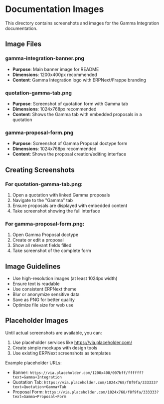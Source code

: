 # Documentation Images

This directory contains screenshots and images for the Gamma Integration documentation.

## Image Files

### gamma-integration-banner.png
- **Purpose**: Main banner image for README
- **Dimensions**: 1200x400px recommended
- **Content**: Gamma Integration logo with ERPNext/Frappe branding

### quotation-gamma-tab.png
- **Purpose**: Screenshot of quotation form with Gamma tab
- **Dimensions**: 1024x768px recommended
- **Content**: Shows the Gamma tab with embedded proposals in a quotation

### gamma-proposal-form.png
- **Purpose**: Screenshot of Gamma Proposal doctype form
- **Dimensions**: 1024x768px recommended
- **Content**: Shows the proposal creation/editing interface

## Creating Screenshots

### For quotation-gamma-tab.png:
1. Open a quotation with linked Gamma proposals
2. Navigate to the "Gamma" tab
3. Ensure proposals are displayed with embedded content
4. Take screenshot showing the full interface

### For gamma-proposal-form.png:
1. Open Gamma Proposal doctype
2. Create or edit a proposal
3. Show all relevant fields filled
4. Take screenshot of the complete form

## Image Guidelines

- Use high-resolution images (at least 1024px width)
- Ensure text is readable
- Use consistent ERPNext theme
- Blur or anonymize sensitive data
- Save as PNG for better quality
- Optimize file size for web use

## Placeholder Images

Until actual screenshots are available, you can:
1. Use placeholder services like https://via.placeholder.com/
2. Create simple mockups with design tools
3. Use existing ERPNext screenshots as templates

Example placeholder URLs:
- Banner: `https://via.placeholder.com/1200x400/007bff/ffffff?text=Gamma+Integration`
- Quotation Tab: `https://via.placeholder.com/1024x768/f8f9fa/333333?text=Quotation+Gamma+Tab`
- Proposal Form: `https://via.placeholder.com/1024x768/f8f9fa/333333?text=Gamma+Proposal+Form`